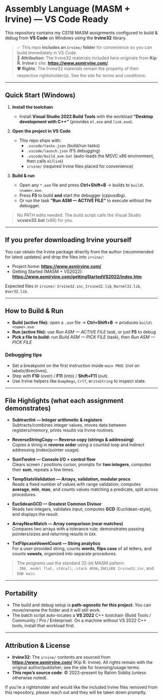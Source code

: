 # Assembly Language (MASM + Irvine) — VS Code Ready

This repository contains my CS118 MASM assignments configured to build & debug from **VS Code** on Windows using the **Irvine32** library.

> ✅ This repo **includes an `irvine/` folder** for convenience so you can build immediately in VS Code.  
> 📎 **Attribution**: The Irvine32 materials included here originate from **Kip R. Irvine**’s site: **https://www.asmirvine.com/**.  
> 🛡️ **Rights**: The Irvine32 materials remain the property of their respective rightsholder(s). See the site for terms and conditions.

---

## Quick Start (Windows)

1) **Install the toolchain**  
   - Install **Visual Studio 2022 Build Tools** with the workload **“Desktop development with C++”** (provides `ml.exe` and `link.exe`).

2) **Open the project in VS Code**  
   - This repo ships with:
     - `.vscode/tasks.json` (build/run tasks)
     - `.vscode/launch.json` (F5 debugging)
     - `.vscode/build_asm.bat` (auto-loads the MSVC x86 environment, then calls `ml`/`link`)
     - `irvine/` (required Irvine files placed for convenience)

3) **Build & run**  
   - Open any `*.asm` file and press **Ctrl+Shift+B** → builds to `build\<name>.exe`.  
   - Press **F5** to build **and** start the debugger (cppvsdbg).  
   - Or run the task **“Run ASM — ACTIVE FILE”** to execute without the debugger.

> No PATH edits needed. The build script calls the Visual Studio **vcvars32.bat** (x86) for you.

---

## If you prefer downloading Irvine yourself
You can obtain the Irvine package directly from the author (recommended for latest updates) and drop the files into `irvine/`:

- Project home: **https://www.asmirvine.com/**  
- Getting Started (MASM + VS2022): **https://www.asmirvine.com/gettingStartedVS2022/index.htm**

Expected files in `irvine/`: `Irvine32.inc`, `Irvine32.lib`, `Kernel32.lib`, `User32.lib`.

---

## How to Build & Run

- **Build (active file):** open a `.asm` file → **Ctrl+Shift+B** → produces `build\<name>.exe`  
- **Run (active file):** use *Run ASM — ACTIVE FILE* task, or just **F5** to debug  
- **Pick a file to build:** run *Build ASM — PICK FILE* (task), then *Run ASM — PICK FILE*

### Debugging tips
- Set a breakpoint on the first instruction inside `main PROC` (not on labels/directives).  
- Step with **F10** (over) / **F11** (into) / **Shift+F11** (out).  
- Use Irvine helpers like `DumpRegs`, `Crlf`, `WriteString` to inspect state.

---

## File Highlights (what each assignment demonstrates)

- **SubtractInt — Integer arithmetic & registers**  
  Subtracts/combines integer values, moves data between registers/memory, prints results via Irvine routines.

- **ReverseStringCopy — Reverse copy (strings & addressing)**  
  Copies a string in **reverse order** using a counted loop and indirect addressing (index/pointer usage).

- **SumTwoInt — Console I/O + control flow**  
  Clears screen / positions cursor, prompts for **two integers**, computes their **sum**, repeats a few times.

- **TempStatsValidation — Arrays, validation, modular procs**  
  Reads a fixed number of values with range validation; computes **average**, **min**, **max**, and counts values matching a predicate, split across procedures.

- **EuclideanGCD — Greatest Common Divisor**  
  Reads two integers, validates input, computes **GCD** (Euclidean-style), and displays the result.

- **ArrayNearMatch — Array comparison (near matches)**  
  Compares two arrays with a tolerance rule; demonstrates passing pointers/sizes and returning results in `EAX`.

- **TxtFlipcaseVowelCount — String analytics**  
  For a user-provided string, counts **words**, **flips case** of all letters, and counts **vowels**, organized into separate procedures.

> The programs use the standard 32-bit MASM pattern:  
> `.386`, `.model flat, stdcall`, `.stack 4096`, `INCLUDE Irvine32.inc`, and `END main`.

---

## Portability

- The build and debug setup is **path-agnostic for this project**. You can move/rename the folder and it will still work.  
- The batch script auto-locates a **VS 2022** C++ toolchain (Build Tools / Community / Pro / Enterprise). On a machine without VS 2022 C++ tools, install that workload first.

---

## Attribution & License

- **Irvine32**: The `irvine/` contents are sourced from **https://www.asmirvine.com/** (Kip R. Irvine). All rights remain with the original author/publisher; see the site for licensing/usage terms.  
- **This repo’s source code**: © 2022–present by Rahim Siddiq (unless otherwise noted).

If you’re a rightsholder and would like the included Irvine files removed from this repository, please reach out and they will be taken down promptly.
